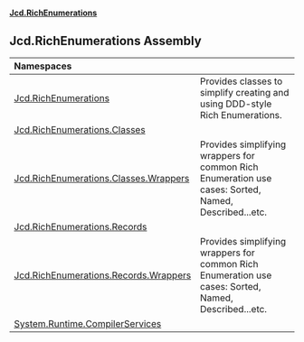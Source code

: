 #### [Jcd.RichEnumerations](index.md 'index')

## Jcd.RichEnumerations Assembly

| Namespaces | |
| :--- | :--- |
| [Jcd.RichEnumerations](Jcd.RichEnumerations.md 'Jcd.RichEnumerations') | Provides classes to simplify creating and using DDD-style Rich Enumerations. |
| [Jcd.RichEnumerations.Classes](Jcd.RichEnumerations.Classes.md 'Jcd.RichEnumerations.Classes') | |
| [Jcd.RichEnumerations.Classes.Wrappers](Jcd.RichEnumerations.Classes.Wrappers.md 'Jcd.RichEnumerations.Classes.Wrappers') | Provides simplifying wrappers for common Rich Enumeration use cases: Sorted, Named, Described...etc. |
| [Jcd.RichEnumerations.Records](Jcd.RichEnumerations.Records.md 'Jcd.RichEnumerations.Records') | |
| [Jcd.RichEnumerations.Records.Wrappers](Jcd.RichEnumerations.Records.Wrappers.md 'Jcd.RichEnumerations.Records.Wrappers') | Provides simplifying wrappers for common Rich Enumeration use cases: Sorted, Named, Described...etc. |
| [System.Runtime.CompilerServices](System.Runtime.CompilerServices.md 'System.Runtime.CompilerServices') | |
